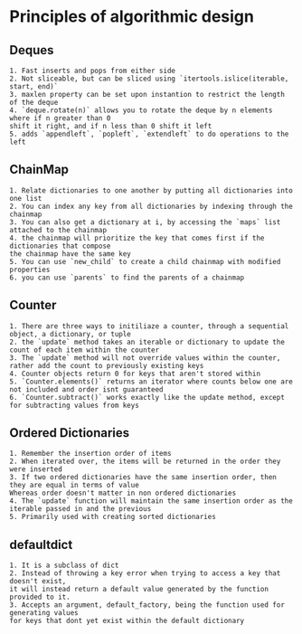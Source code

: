 # Principles of algorithmic design

## Deques
    1. Fast inserts and pops from either side
    2. Not sliceable, but can be sliced using `itertools.islice(iterable, start, end)`
    3. maxlen property can be set upon instantion to restrict the length of the deque
    4. `deque.rotate(n)` allows you to rotate the deque by n elements where if n greater than 0
    shift it right, and if n less than 0 shift it left 
    5. adds `appendleft`, `popleft`, `extendleft` to do operations to the left

## ChainMap
    1. Relate dictionaries to one another by putting all dictionaries into one list
    2. You can index any key from all dictionaries by indexing through the chainmap
    3. You can also get a dictionary at i, by accessing the `maps` list attached to the chainmap
    4. the chainmap will prioritize the key that comes first if the dictionaries that compose 
    the chainmap have the same key
    5. You can use `new_child` to create a child chainmap with modified properties
    6. you can use `parents` to find the parents of a chainmap

## Counter
    1. There are three ways to initiliaze a counter, through a sequential object, a dictionary, or tuple
    2. the `update` method takes an iterable or dictionary to update the count of each item within the counter
    3. The `update` method will not override values within the counter, rather add the count to previously existing keys
    4. Counter objects return 0 for keys that aren't stored within
    5. `Counter.elements()` returns an iterator where counts below one are not included and order isnt guaranteed
    6. `Counter.subtract()` works exactly like the update method, except for subtracting values from keys

## Ordered Dictionaries
    1. Remember the insertion order of items
    2. When iterated over, the items will be returned in the order they were inserted
    3. If two ordered dictionaries have the same insertion order, then they are equal in terms of value
    Whereas order doesn't matter in non ordered dictionaries
    4. The `update` function will maintain the same insertion order as the iterable passed in and the previous
    5. Primarily used with creating sorted dictionaries
 
## defaultdict
    1. It is a subclass of dict
    2. Instead of throwing a key error when trying to access a key that doesn't exist,
    it will instead return a default value generated by the function provided to it.
    3. Accepts an argument, default_factory, being the function used for generating values
    for keys that dont yet exist within the default dictionary

